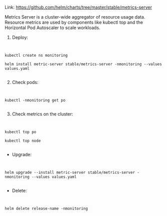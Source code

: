 Link: https://github.com/helm/charts/tree/master/stable/metrics-server


Metrics Server is a cluster-wide aggregator of resource usage data. Resource metrics are used by components like kubectl top and the Horizontal Pod Autoscaler to scale workloads.

1. Deploy:

<pre><code>

kubectl create ns monitoring

helm install metric-server stable/metrics-server -nmonitoring --values values.yaml

</code></pre>

2. Check pods: 

<pre><code>

kubectl -nmonitoring get po

</code></pre>

3. Check metrics on the cluster: 

<pre><code>

kubectl top po

kubectl top node

</code></pre>

- Upgrade: 

<pre><code>

helm upgrade --install metric-server stable/metrics-server -nmonitoring --values values.yaml

</code></pre>


- Delete:

<pre><code>

helm delete release-name -nmonitoring

</code></pre>